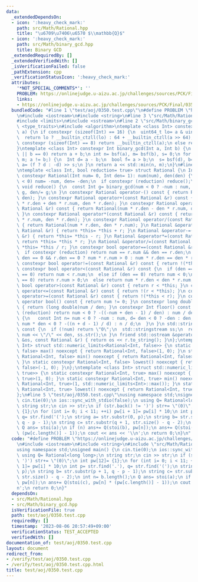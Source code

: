 ```yaml
---
data:
  _extendedDependsOn:
  - icon: ':heavy_check_mark:'
    path: src/Math/Rational.hpp
    title: "\u6709\u7406\u6570 $\\mathbb{Q}$"
  - icon: ':heavy_check_mark:'
    path: src/Math/binary_gcd.hpp
    title: Binary GCD
  _extendedRequiredBy: []
  _extendedVerifiedWith: []
  _isVerificationFailed: false
  _pathExtension: cpp
  _verificationStatusIcon: ':heavy_check_mark:'
  attributes:
    '*NOT_SPECIAL_COMMENTS*': ''
    PROBLEM: https://onlinejudge.u-aizu.ac.jp/challenges/sources/PCK/Final/0350
    links:
    - https://onlinejudge.u-aizu.ac.jp/challenges/sources/PCK/Final/0350
  bundledCode: "#line 1 \"test/aoj/0350.test.cpp\"\n#define PROBLEM \"https://onlinejudge.u-aizu.ac.jp/challenges/sources/PCK/Final/0350\"\
    \n#include <iostream>\n#include <string>\n#line 3 \"src/Math/Rational.hpp\"\n\
    #include <limits>\n#include <sstream>\n#line 2 \"src/Math/binary_gcd.hpp\"\n#include\
    \ <type_traits>\n#include <algorithm>\ntemplate <class Int> constexpr int bsf(Int\
    \ a) {\n if constexpr (sizeof(Int) == 16) {\n  uint64_t lo= a & uint64_t(-1);\n\
    \  return lo ? __builtin_ctzll(lo) : 64 + __builtin_ctzll(a >> 64);\n } else if\
    \ constexpr (sizeof(Int) == 8) return __builtin_ctzll(a);\n else return __builtin_ctz(a);\n\
    }\ntemplate <class Int> constexpr Int binary_gcd(Int a, Int b) {\n if (a == 0\
    \ || b == 0) return a + b;\n int n= bsf(a), m= bsf(b), s= 0;\n for (a>>= n, b>>=\
    \ m; a != b;) {\n  Int d= a - b;\n  bool f= a > b;\n  s= bsf(d), b= f ? b : a,\
    \ a= (f ? d : -d) >> s;\n }\n return a << std::min(n, m);\n}\n#line 6 \"src/Math/Rational.hpp\"\
    \ntemplate <class Int, bool reduction= true> struct Rational {\n Int num, den;\n\
    \ constexpr Rational(Int num= 0, Int den= 1): num(num), den(den) {\n  if (den\
    \ < 0) num= -num, den= -den;\n  if constexpr (reduction) reduce();\n }\n constexpr\
    \ void reduce() {\n  const Int g= binary_gcd(num < 0 ? -num : num, den);\n  num/=\
    \ g, den/= g;\n }\n constexpr Rational operator-() const { return Rational(-num,\
    \ den); }\n constexpr Rational operator+(const Rational &r) const { return Rational(num\
    \ * r.den + den * r.num, den * r.den); }\n constexpr Rational operator-(const\
    \ Rational &r) const { return Rational(num * r.den - den * r.num, den * r.den);\
    \ }\n constexpr Rational operator*(const Rational &r) const { return Rational(num\
    \ * r.num, den * r.den); }\n constexpr Rational operator/(const Rational &r) const\
    \ { return Rational(num * r.den, den * r.num); }\n Rational &operator+=(const\
    \ Rational &r) { return *this= *this + r; }\n Rational &operator-=(const Rational\
    \ &r) { return *this= *this - r; }\n Rational &operator*=(const Rational &r) {\
    \ return *this= *this * r; }\n Rational &operator/=(const Rational &r) { return\
    \ *this= *this / r; }\n constexpr bool operator==(const Rational &r) const {\n\
    \  if constexpr (reduction) return num == r.num && den == r.den;\n  else return\
    \ den == 0 && r.den == 0 ? num * r.num > 0 : num * r.den == den * r.num;\n }\n\
    \ constexpr bool operator!=(const Rational &r) const { return !(*this == r); }\n\
    \ constexpr bool operator<(const Rational &r) const {\n  if (den == 0 && r.den\
    \ == 0) return num < r.num;\n  else if (den == 0) return num < 0;\n  else if (r.den\
    \ == 0) return r.num > 0;\n  else return num * r.den < den * r.num;\n }\n constexpr\
    \ bool operator>(const Rational &r) const { return r < *this; }\n constexpr bool\
    \ operator<=(const Rational &r) const { return !(r < *this); }\n constexpr bool\
    \ operator>=(const Rational &r) const { return !(*this < r); }\n constexpr explicit\
    \ operator bool() const { return num != 0; }\n constexpr long double to_fp() const\
    \ { return (long double)num / den; }\n constexpr Int floor() const {\n  if constexpr\
    \ (reduction) return num < 0 ? -((-num + den - 1) / den) : num / den;\n  else\
    \ {\n   const Int n= num < 0 ? -num : num, d= den < 0 ? -den : den;\n   return\
    \ num * den < 0 ? -((n + d - 1) / d) : n / d;\n  }\n }\n std::string to_string()\
    \ const {\n  if (!num) return \"0\";\n  std::stringstream ss;\n  return ss <<\
    \ num << \"/\" << den, ss.str();\n }\n friend std::ostream &operator<<(std::ostream\
    \ &os, const Rational &r) { return os << r.to_string(); }\n};\ntemplate <class\
    \ Int> struct std::numeric_limits<Rational<Int, false>> {\n static constexpr Rational<Int,\
    \ false> max() noexcept { return Rational<Int, false>(1, 0); }\n static constexpr\
    \ Rational<Int, false> min() noexcept { return Rational<Int, false>(1, std::numeric_limits<Int>::max());\
    \ }\n static constexpr Rational<Int, false> lowest() noexcept { return Rational<Int,\
    \ false>(-1, 0); }\n};\ntemplate <class Int> struct std::numeric_limits<Rational<Int,\
    \ true>> {\n static constexpr Rational<Int, true> max() noexcept { return Rational<Int,\
    \ true>(1, 0); }\n static constexpr Rational<Int, true> min() noexcept { return\
    \ Rational<Int, true>(1, std::numeric_limits<Int>::max()); }\n static constexpr\
    \ Rational<Int, true> lowest() noexcept { return Rational<Int, true>(-1, 0); }\n\
    };\n#line 5 \"test/aoj/0350.test.cpp\"\nusing namespace std;\nsigned main() {\n\
    \ cin.tie(0);\n ios::sync_with_stdio(false);\n using Q= Rational<long long>;\n\
    \ string str;\n cin >> str;\n if (str.back() != ')') str+= \"(0)\";\n int pw[12]=\
    \ {1};\n for (int i= 0; i < 11; ++i) pw[i + 1]= pw[i] * 10;\n int p= str.find('.'),\
    \ q= str.find('(');\n string a= str.substr(0, p);\n string b= str.substr(p + 1,\
    \ q - p - 1);\n string c= str.substr(q + 1, str.size() - q - 2);\n int n= b.length();\n\
    \ Q ans= stoi(a);\n if (n) ans+= Q(stoi(b), pw[n]);\n ans+= Q(stoi(c), pw[n] *\
    \ (pw[c.length()] - 1));\n cout << ans << '\\n';\n return 0;\n}\n"
  code: "#define PROBLEM \"https://onlinejudge.u-aizu.ac.jp/challenges/sources/PCK/Final/0350\"\
    \n#include <iostream>\n#include <string>\n#include \"src/Math/Rational.hpp\"\n\
    using namespace std;\nsigned main() {\n cin.tie(0);\n ios::sync_with_stdio(false);\n\
    \ using Q= Rational<long long>;\n string str;\n cin >> str;\n if (str.back() !=\
    \ ')') str+= \"(0)\";\n int pw[12]= {1};\n for (int i= 0; i < 11; ++i) pw[i +\
    \ 1]= pw[i] * 10;\n int p= str.find('.'), q= str.find('(');\n string a= str.substr(0,\
    \ p);\n string b= str.substr(p + 1, q - p - 1);\n string c= str.substr(q + 1,\
    \ str.size() - q - 2);\n int n= b.length();\n Q ans= stoi(a);\n if (n) ans+= Q(stoi(b),\
    \ pw[n]);\n ans+= Q(stoi(c), pw[n] * (pw[c.length()] - 1));\n cout << ans << '\\\
    n';\n return 0;\n}"
  dependsOn:
  - src/Math/Rational.hpp
  - src/Math/binary_gcd.hpp
  isVerificationFile: true
  path: test/aoj/0350.test.cpp
  requiredBy: []
  timestamp: '2023-08-06 20:57:49+09:00'
  verificationStatus: TEST_ACCEPTED
  verifiedWith: []
documentation_of: test/aoj/0350.test.cpp
layout: document
redirect_from:
- /verify/test/aoj/0350.test.cpp
- /verify/test/aoj/0350.test.cpp.html
title: test/aoj/0350.test.cpp
---
```

